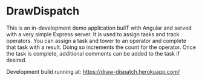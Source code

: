 # DrawDispatch

This is an in-development demo application builT with Angular and served with a very simple Express server. It is used to assign tasks and track operators. You can assign a task and tower to an operator and complete that task with a result. Doing so increments the count for the operator. Once the task is complete, additional comments can be added to the task if desired.

Development build running at: https://draw-dispatch.herokuapp.com/


